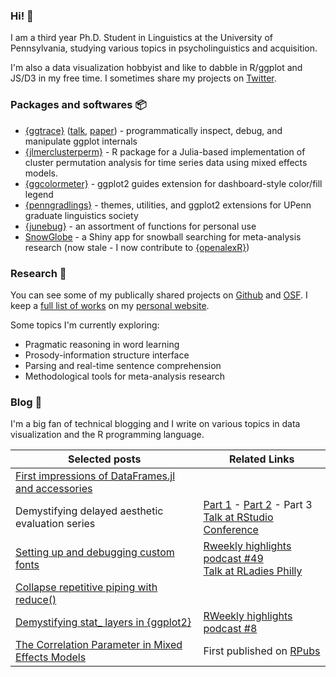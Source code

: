 ### Hi! 👋

I am a third year Ph.D. Student in Linguistics at the University of Pennsylvania, studying various topics in psycholinguistics and acquisition.

I'm also a data visualization hobbyist and like to dabble in R/ggplot and JS/D3 in my free time. I sometimes share my projects on [Twitter](https://twitter.com/yjunechoe).

### Packages and softwares 📦

- [{ggtrace}](https://github.com/yjunechoe/ggtrace) ([talk](https://www.rstudio.com/conference/2022/talks/cracking-open-ggplot-internals-ggtrace/), [paper](https://yjunechoe.github.io/static/papers/Choe_2022_SublayerGG.pdf)) - programmatically inspect, debug, and manipulate ggplot internals
- [{jlmerclusterperm}](https://github.com/yjunechoe/jlmerclusterperm) - R package for a Julia-based implementation of cluster permutation analysis for time series data using mixed effects models.
- [{ggcolormeter}](https://github.com/yjunechoe/ggcolormeter) - ggplot2 guides extension for dashboard-style color/fill legend
- [{penngradlings}](https://github.com/yjunechoe/penngradlings) - themes, utilities, and ggplot2 extensions for UPenn graduate linguistics society
- [{junebug}](https://github.com/yjunechoe/junebug) - an assortment of functions for personal use
- [SnowGlobe](https://github.com/yjunechoe/Snowglobe) - a Shiny app for snowball searching for meta-analysis research (now stale - I now contribute to [{openalexR}](https://github.com/ropensci/openalexR))

### Research 🔬

You can see some of my publically shared projects on [Github](https://github.com/yjunechoe) and [OSF](https://osf.io/72vrb/). I keep a [full list of works](https://yjunechoe.github.io/research.html) on my [personal website](https://yjunechoe.github.io).

Some topics I'm currently exploring:

- Pragmatic reasoning in word learning
- Prosody-information structure interface
- Parsing and real-time sentence comprehension
- Methodological tools for meta-analysis research

### Blog 📝

I'm a big fan of technical blogging and I write on various topics in data visualization and the R programming language.

| Selected posts                                                                                                                             | Related Links                                                                                                                                                                                     |
|----------------------------------------------------------------------------------------------------------------------------------|---------------------------------------------------------------------------------------------------------------------------------------------------------------------------------------------------|
| [First impressions of DataFrames.jl and accessories](https://yjunechoe.github.io/posts/2022-11-13-dataframes-jl-and-accessories/) |                                                                                                                                                                                                   |
| Demystifying delayed aesthetic evaluation series        |        [Part 1](https://yjunechoe.github.io/posts/2022-03-10-ggplot2-delayed-aes-1/) -   [Part 2](https://yjunechoe.github.io/posts/2022-07-06-ggplot2-delayed-aes-2/)  - Part 3  <br> [Talk at RStudio Conference](https://www.youtube.com/watch?v=dUBnitXf5mk)             |
| [Setting up and debugging custom fonts](https://yjunechoe.github.io/posts/2021-06-24-setting-up-and-debugging-custom-fonts/)     | [Rweekly highlights podcast #49](https://share.fireside.fm/episode/87RSVeFz+alD0Og1X?t=247) <br> [Talk at RLadies Philly](https://youtu.be/guzjt7xh2Cw?t=3787)  |
| [Collapse repetitive piping with reduce()](https://yjunechoe.github.io/posts/2020-12-13-collapse-repetitive-piping-with-reduce/) |                                                                                                                                                                                                   |
| [Demystifying stat_ layers in {ggplot2}](https://yjunechoe.github.io/posts/2020-09-26-demystifying-stat-layers-ggplot2/)         | [RWeekly highlights podcast #8](https://rweekly.fireside.fm/8?t=251)                                                                                                                              |
| [The Correlation Parameter in Mixed Effects Models](https://yjunechoe.github.io/posts/2020-06-07-correlation-parameter-mem/)     | First published on [RPubs](https://rpubs.com/yjunechoe/correlationsLMEM)                                                                                                                          |


<a rel="me" href="https://fosstodon.org/@yjunechoe"></a>

